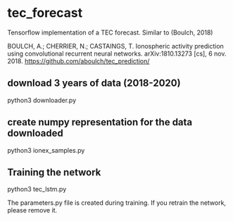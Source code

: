 # tec_forecast
Tensorflow implementation of a TEC forecast. Similar to (Boulch, 2018)

BOULCH, A.; CHERRIER, N.; CASTAINGS, T. Ionospheric activity prediction using convolutional recurrent neural networks. arXiv:1810.13273 [cs], 6 nov. 2018. 
https://github.com/aboulch/tec_prediction/



## download 3 years of data (2018-2020)
python3 downloader.py 

## create numpy representation for the data downloaded
python3 ionex_samples.py 

## Training the network
python3 tec_lstm.py

The parameters.py file is created during training. If you retrain the network, please remove it.
